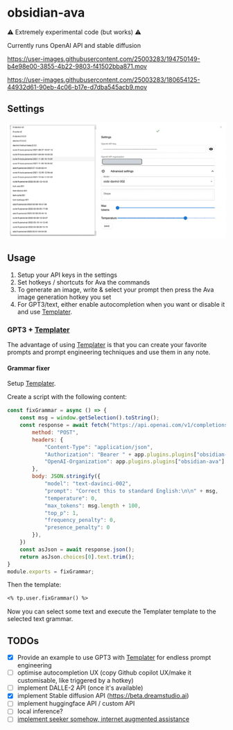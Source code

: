# obsidian-ava


⚠️ Extremely experimental code (but works) ⚠️

Currently runs OpenAI API and stable diffusion



https://user-images.githubusercontent.com/25003283/194750149-b4e98e00-3855-4b22-9803-f41502bba871.mov



https://user-images.githubusercontent.com/25003283/180654125-44932d61-90eb-4c06-b17e-d7dba545acb9.mov

## Settings

![settings](./docs/settings.png)

## Usage

1. Setup your API keys in the settings
2. Set hotkeys / shortcuts for Ava the commands
3. To generate an image, write & select your prompt then press the Ava image generation hotkey you set
4. For GPT3/text, either enable autocompletion when you want or disable it and use [Templater](https://github.com/SilentVoid13/Templater).

### GPT3 + [Templater](https://github.com/SilentVoid13/Templater)

The advantage of using [Templater](https://github.com/SilentVoid13/Templater) is that you can create your favorite prompts and prompt engineering techniques and use them in any note. 


#### Grammar fixer

Setup [Templater](https://github.com/SilentVoid13/Templater).

Create a script with the following content:

```js
const fixGrammar = async () => {
    const msg = window.getSelection().toString();
    const response = await fetch("https://api.openai.com/v1/completions", {
        method: "POST",
        headers: {
            "Content-Type": "application/json",
            "Authorization": "Bearer " + app.plugins.plugins["obsidian-ava"].settings.openai.key,
            "OpenAI-Organization": app.plugins.plugins["obsidian-ava"].settings.openai.organization,
        },
        body: JSON.stringify({
            "model": "text-davinci-002",
            "prompt": "Correct this to standard English:\n\n" + msg,
            "temperature": 0,
            "max_tokens": msg.length + 100,
            "top_p": 1,
            "frequency_penalty": 0,
            "presence_penalty": 0
        }),
    })
    const asJson = await response.json();
    return asJson.choices[0].text.trim();
}
module.exports = fixGrammar;
```

Then the template:

```md
<% tp.user.fixGrammar() %>
```

Now you can select some text and execute the Templater template to the selected text grammar.


## TODOs

- [x] Provide an example to use GPT3 with [Templater](https://github.com/SilentVoid13/Templater) for endless prompt engineering
- [ ] optimise autocompletion UX (copy Github copilot UX/make it customisable, like triggered by a hotkey)
- [ ] implement DALLE-2 API (once it's available)
- [x] implement Stable diffusion API (https://beta.dreamstudio.ai)
- [ ] implement huggingface API / custom API
- [ ] local inference?
- [ ] [implement seeker somehow, internet augmented assistance](https://louis030195.medium.com/deploy-seeker-search-augmented-conversational-ai-on-kubernetes-in-5-minutes-81a61aa4e749)

